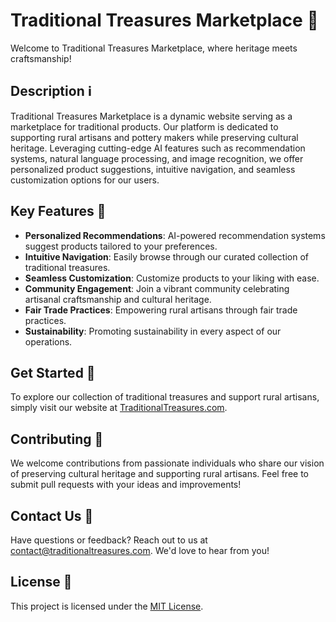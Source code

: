 # Traditional Treasures Marketplace 🏺

Welcome to Traditional Treasures Marketplace, where heritage meets craftsmanship!

## Description ℹ️

Traditional Treasures Marketplace is a dynamic website serving as a marketplace for traditional products. Our platform is dedicated to supporting rural artisans and pottery makers while preserving cultural heritage. Leveraging cutting-edge AI features such as recommendation systems, natural language processing, and image recognition, we offer personalized product suggestions, intuitive navigation, and seamless customization options for our users. 

## Key Features 🚀

- **Personalized Recommendations**: AI-powered recommendation systems suggest products tailored to your preferences.
- **Intuitive Navigation**: Easily browse through our curated collection of traditional treasures.
- **Seamless Customization**: Customize products to your liking with ease.
- **Community Engagement**: Join a vibrant community celebrating artisanal craftsmanship and cultural heritage.
- **Fair Trade Practices**: Empowering rural artisans through fair trade practices.
- **Sustainability**: Promoting sustainability in every aspect of our operations.

## Get Started 🌟

To explore our collection of traditional treasures and support rural artisans, simply visit our website at [TraditionalTreasures.com](https://www.traditionaltreasures.com).

## Contributing 🤝

We welcome contributions from passionate individuals who share our vision of preserving cultural heritage and supporting rural artisans. Feel free to submit pull requests with your ideas and improvements!

## Contact Us 📧

Have questions or feedback? Reach out to us at contact@traditionaltreasures.com. We'd love to hear from you!

## License 📄

This project is licensed under the [MIT License](LICENSE).

